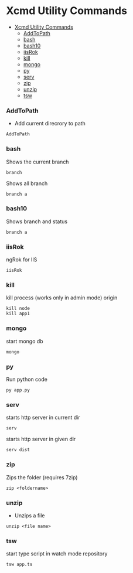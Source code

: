# Xcmd Utility Commands

- [Xcmd Utility Commands](#xcmd-utility-commands)
    - [AddToPath](#addtopath)
    - [bash](#bash)
    - [bash10](#bash10)
    - [iisRok](#iisrok)
    - [kill](#kill)
    - [mongo](#mongo)
    - [py](#py)
    - [serv](#serv)
    - [zip](#zip)
    - [unzip](#unzip)
    - [tsw](#tsw)


### AddToPath 

- Add current direcrory to path 

```batch
AddToPath
```

### bash 

Shows the current branch 
```batch
branch 
```

Shows all branch 
```batch
branch a
```

### bash10

Shows branch and status
```batch
branch a
```



### iisRok

ngRok for IIS 
```batch
iisRok
```

### kill

kill process (works only in admin mode)
 origin
```batch
kill node
kill app1
```
### mongo
start mongo db 
```batch
mongo
```

### py

Run python code
```batch
py app.py
```
### serv

starts http server in current dir 
```batch
serv 
```

starts http server in given dir 
```batch
serv dist
```

### zip
Zips the folder (requires 7zip)
```batch
zip <foldername>
```

### unzip

- Unzips a file
```batch
unzip <file name>
```

### tsw
start type script in watch mode
 repository
```batch
tsw app.ts
```

